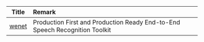 | Title| Remark |
| :----: | :---- |
|        [wenet](https://github.com/wenet-e2e/wenet)         | Production First and Production Ready End-to-End Speech Recognition Toolkit               |
